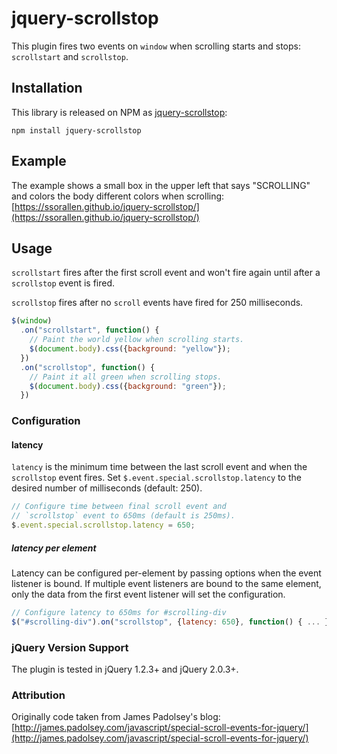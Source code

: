 jquery-scrollstop
=================

This plugin fires two events on `window` when scrolling starts and stops:
`scrollstart` and `scrollstop`.

## Installation

This library is released on NPM as [jquery-scrollstop][0]:

```
npm install jquery-scrollstop
```

## Example

The example shows a small box in the upper left that says "SCROLLING" and
colors the body different colors when scrolling:
[https://ssorallen.github.io/jquery-scrollstop/](https://ssorallen.github.io/jquery-scrollstop/)

## Usage

`scrollstart` fires after the first scroll event and won't fire again until
after a `scrollstop` event is fired.

`scrollstop` fires after no `scroll` events have fired for 250 milliseconds.

```js
$(window)
  .on("scrollstart", function() {
    // Paint the world yellow when scrolling starts.
    $(document.body).css({background: "yellow"});
  })
  .on("scrollstop", function() {
    // Paint it all green when scrolling stops.
    $(document.body).css({background: "green"});
  })
```

### Configuration

#### latency

`latency` is the minimum time between the last scroll event and when the
`scrollstop` event fires. Set `$.event.special.scrollstop.latency` to the
desired number of milliseconds (default: 250).

```js
// Configure time between final scroll event and
// `scrollstop` event to 650ms (default is 250ms).
$.event.special.scrollstop.latency = 650;
```

##### latency per element

Latency can be configured per-element by passing options when the event listener
is bound. If multiple event listeners are bound to the same element, only the
data from the first event listener will set the configuration.

```js
// Configure latency to 650ms for #scrolling-div
$("#scrolling-div").on("scrollstop", {latency: 650}, function() { ... });
```

### jQuery Version Support

The plugin is tested in jQuery 1.2.3+ and jQuery 2.0.3+.

### Attribution

Originally code taken from James Padolsey's blog:
[http://james.padolsey.com/javascript/special-scroll-events-for-jquery/](http://james.padolsey.com/javascript/special-scroll-events-for-jquery/)

[0]: https://www.npmjs.com/package/jquery-scrollstop
